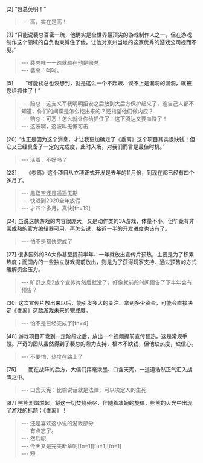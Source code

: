 
[2] “聂总英明！”
>--- 高，实在是高！<br>

[3] “只能说裴总百密一疏，他确实是全世界最顶尖的游戏制作人之一，但在游戏制作这个领域的自负也束缚住了他，让他对京州当地的这家优秀的游戏公司视而不见。”
>--- 裴总唯一一疏就疏在他是赔总<br>
>--- 裴总：呵呵。<br>

[5] 　　“可能裴总也没想到，就是这么一个不起眼、谈不上是漏洞的漏洞，就被您给抓住了！”
>--- 赔总：这支义军我明明招安之后放到大后方保护起来了，连自己人都不知道，你们的间谍是怎么挖出来的？还指望他们做内应？<br>
>--- 赔总：可恶！怎么就让你给抓住了！这下腾达又要血赚了！<br>
>--- 这波啊，这波叫无懈可击<br>

[20] “也正是因为这个消息，才让我更加确定了《黍离》这个项目其实很缺钱！但它又已经具备了一定的完成度，此时入场，对我们而言是最佳时机。”
>--- 活着，不好吗？<br>

[23] 　　《黍离》这个项目从立项正式开发是去年的11月份，到现在都已经有四个多月了。
>--- 黑悟空还是遥遥无期<br>
>--- 快进到2020全年放假<br>
>--- 才四个多月，真快[fn=19]<br>

[24] 虽说这款游戏的内容很庞大，又是动作类的3A游戏，体量不小，但毕竟有非常成熟的官方编辑器可用，再怎么说，接近一半的开发进度也该有了。
>--- 怕不是都快完成了<br>

[27] 很多国外的3A大作甚至提前半年、一年就放出宣传片预热，主要是为了积累热度；而国内的一些独立游戏提前放出，则是为了获得玩家支持、通过预售的方式缓解资金压力。
>--- 旷野之息2放个宣传片然后就没了，好像就前段时间预告了下半年会有预告？<br>

[30] 这次宣传片放出来以后，能引发多大的关注、拿到多少资金，可能会直接决定《黍离》这款游戏未来的完成度。
>--- 怕不是已经完成了[fn=4]<br>

[48] 游戏项目开发到一定阶段之后，放出一个视频提前宣传预热，这是常规手段。严奇的团队虽然得到了裴总的鼎力支持，根本不缺钱，但他缺热度，缺信心。
>--- 不要怕，热度在路上了<br>

[75] 　　而在战阵的后方，大儒们挥毫泼墨、口含天宪，一道道浩然正气汇入战阵之中。
>--- 口含天宪：比喻说话就是法律，可以决定人的生死<br>

[87] 熊熊烈焰燃起，将这一切焚烧殆尽，伴随着凄婉的旋律，熊熊的火光中出现了游戏的标题：《黍离》！
>--- 还是喜欢这小说的游戏部分<br>
>--- 有点忘了。<br>
>--- 然后呢<br>
>--- 今天又是完美断章呢[fn=1][fn=1][fn=1]<br>
>--- 短<br>
